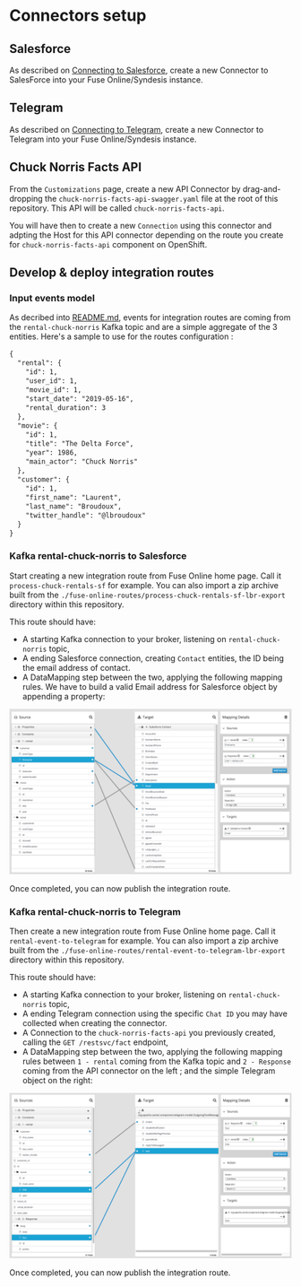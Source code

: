
# Connectors setup

## Salesforce

As described on [Connecting to Salesforce](https://access.redhat.com/documentation/en-us/red_hat_fuse/7.3/html-single/connecting_fuse_online_to_applications_and_services/index#connecting-to-sf_connectors), create a new Connector to SalesForce into your Fuse Online/Syndesis  instance.

## Telegram

As described on [Connecting to Telegram](https://access.redhat.com/documentation/en-us/red_hat_fuse/7.3/html-single/connecting_fuse_online_to_applications_and_services/index#connecting-to-telegram_connectors), create a new Connector to Telegram into your Fuse Online/Syndesis instance.

## Chuck Norris Facts API

From the `Customizations` page, create a new API Connector by drag-and-dropping the `chuck-norris-facts-api-swagger.yaml` file at the root of this repository. This API will be called `chuck-norris-facts-api`. 

You will have then to create a new `Connection` using this connector and adpting the Host for this API connector depending on the route you create for `chuck-norris-facts-api` component on OpenShift.

## Develop & deploy integration routes

### Input events model

As decribed into [README.md](README.md), events for integration routes are coming from the `rental-chuck-norris` Kafka topic and are a simple aggregate of the 3 entities. Here's a sample to use for the routes configuration :

```
{
  "rental": {
    "id": 1,
    "user_id": 1,
    "movie_id": 1,
    "start_date": "2019-05-16",
    "rental_duration": 3
  },
  "movie": {
    "id": 1,
    "title": "The Delta Force",
    "year": 1986,
    "main_actor": "Chuck Norris"
  },
  "customer": {
    "id": 1,
    "first_name": "Laurent",
    "last_name": "Broudoux",
    "twitter_handle": "@lbroudoux"
  }
}
```

### Kafka rental-chuck-norris to Salesforce

Start creating a new integration route from Fuse Online home page. Call it `process-chuck-rentals-sf` for example. You can also import a zip archive built from the `./fuse-online-routes/process-chuck-rentals-sf-lbr-export` directory within this repository.

This route should have:
* A starting Kafka connection to your broker, listening on `rental-chuck-norris` topic,
* A ending Salesforce connection, creating `Contact` entities, the ID being the email address of contact.
* A DataMapping step between the two, applying the following mapping rules. We have to build a valid Email address for Salesforce object by appending a property:

![](./assets/process-chuck-rentals-sf-mapping.png)

Once completed, you can now publish the integration route.


### Kafka rental-chuck-norris to Telegram

Then create a new integration route from Fuse Online home page. Call it `rental-event-to-telegram` for example. You can also import a zip archive built from the `./fuse-online-routes/rental-event-to-telegram-lbr-export` directory within this repository.

This route should have:
* A starting Kafka connection to your broker, listening on `rental-chuck-norris` topic,
* A ending Telegram connection using the specific `Chat ID` you may have collected when creating the connector.
* A Connection to the `chuck-norris-facts-api` you previously created, calling the `GET /restsvc/fact` endpoint,
* A DataMapping step between the two, applying the following mapping rules between `1 - rental` coming from the Kafka topic and `2 - Response` coming from the API connector on the left ; and the simple Telegram object on the right:

![](./assets/rental-event-to-telegram-mapping.png)

Once completed, you can now publish the integration route.
